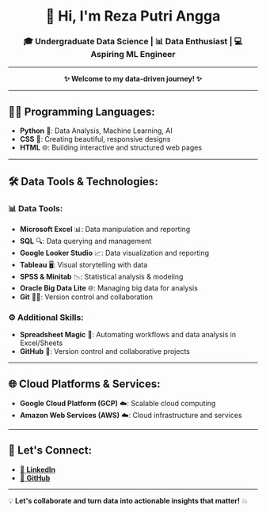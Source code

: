 <div align="center">

# 👋 Hi, I'm **Reza Putri Angga**  
### 🎓 Undergraduate Data Science | 📊 Data Enthusiast | 💻 Aspiring ML Engineer

---

**✨ Welcome to my data-driven journey! ✨**

</div>

---

## 🧑‍💻 **Programming Languages**:
- **Python** 🐍: Data Analysis, Machine Learning, AI  
- **CSS** 🎨: Creating beautiful, responsive designs  
- **HTML** 🌐: Building interactive and structured web pages  

---

## 🛠️ **Data Tools & Technologies**:
### 📊 **Data Tools**:
- **Microsoft Excel** 📊: Data manipulation and reporting  
- **SQL** 🔍: Data querying and management  
- **Google Looker Studio** 📈: Data visualization and reporting  
- **Tableau** 🖥️: Visual storytelling with data  
- **SPSS & Minitab** 📉: Statistical analysis & modeling  
- **Oracle Big Data Lite** 🌐: Managing big data for analysis  
- **Git** 🧑‍💻: Version control and collaboration  

### ⚙️ **Additional Skills**:
- **Spreadsheet Magic** 📅: Automating workflows and data analysis in Excel/Sheets  
- **GitHub** 🐙: Version control and collaborative projects

---

## 🌐 **Cloud Platforms & Services**:
- **Google Cloud Platform (GCP)** ☁️: Scalable cloud computing  
- **Amazon Web Services (AWS)** ☁️: Cloud infrastructure and services  

---

## 📱 **Let's Connect**:
- [🔗 **LinkedIn**](https://linkedin.com/in/rrezaputriaa/)
- [🐙 **GitHub**](https://github.com/rrezaputria)

---

💡 **Let's collaborate and turn data into actionable insights that matter!** 💥  
